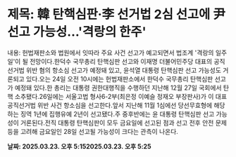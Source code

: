 # **제목: 韓 탄핵심판·李 선거법 2심 선고에 尹 선고 가능성…'격랑의 한주'**

  내용: 헌법재판소와 법원에서 잇따라 주요 사건 선고가 예고되면서 법조계 '격랑의 일주일'이 될 전망이다.한덕수 국무총리 탄핵심판 선고와 이재명 더불어민주당 대표의 공직선거법 위반 혐의 항소심 선고가 예정돼 있고, 윤석열 대통령 탄핵심판 선고 가능성도 거론되고 있다.오는 24일 오전 10시에는 헌법재판소에서 한덕수 국무총리 탄핵심판 선고가 예정돼 있다.한 총리는 대통령 권한대행직을 수행하던 지난해 12월 27일 국회에서 탄핵 소추됐다.26일에는 서울고법 형사6-2부(최은정 이예슬 정재오 부장판사)가 이 대표 공직선거법 위반 사건 항소심을 선고한다.앞서 지난해 11월 1심에선 당선무효형에 해당하는 징역 1년에 집행유예 2년이 선고됐다.주 중후반에는 윤 대통령 탄핵심판 선고 가능성이 거론된다.전직 대통령 탄핵심판이 모두 금요일에 선고된 점과 선고 전후 안전 문제 등을 고려해 금요일인 28일 선고될 가능성이 크다는 관측이 나온다.

  **날짜: 2025.03.23. 오후 5:152025.03.23. 오후 5:25**